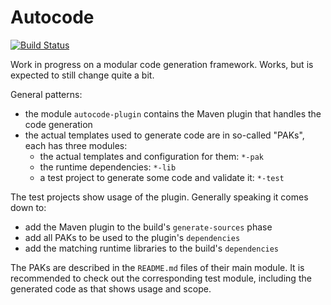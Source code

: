 # Autocode

[![Build Status](https://travis-ci.org/peterbecker/autocode.svg?branch=master)](https://travis-ci.org/peterbecker/autocode)

Work in progress on a modular code generation framework. Works, but is expected to still change quite a bit.

General patterns:

 * the module `autocode-plugin` contains the Maven plugin that handles the code generation
 * the actual templates used to generate code are in so-called "PAKs", each has three modules:
   * the actual templates and configuration for them: `*-pak`
   * the runtime dependencies: `*-lib`
   * a test project to generate some code and validate it: `*-test`
   
The test projects show usage of the plugin. Generally speaking it comes down to:

 * add the Maven plugin to the build's `generate-sources` phase
 * add all PAKs to be used to the plugin's `dependencies`
 * add the matching runtime libraries to the build's `dependencies`
 
The PAKs are described in the `README.md` files of their main module. It is recommended to check
out the corresponding test module, including the generated code as that shows usage and scope.
